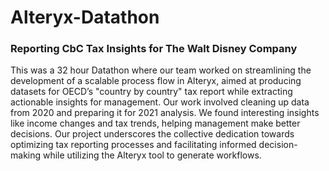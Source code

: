 # Alteryx-Datathon

### Reporting CbC Tax Insights for The Walt Disney Company

This was a 32 hour Datathon where our team worked on streamlining the development of a scalable process flow in Alteryx, aimed at producing datasets for OECD’s "country by country" tax report while extracting actionable insights for management. Our work involved cleaning up data from 2020 and preparing it for 2021 analysis. We found interesting insights like income changes and tax trends, helping management make better decisions. Our project underscores the collective dedication towards optimizing tax reporting processes and facilitating informed decision-making while utilizing the Alteryx tool to generate workflows.
